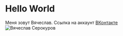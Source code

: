 # Hello World

Меня зовут Вячеслав.
Ссылка на аккаунт [ВКонтакте](https://vk.com/vserokurov83)
![Вячеслав Серокуров](https://disk.yandex.ru/client/photo?idApp=client&dialog=slider&idDialog=%2Fdisk%2F%D0%B0%D1%80%D1%85%D0%B8%D0%B2%20%D1%84%D0%BE%D1%82%D0%BE%20%D0%B8%D0%B7%20%D1%82%D0%B5%D0%BB%D0%B5%D1%84%D0%BE%D0%BD%D0%B0%2FIMG_5336.heic)